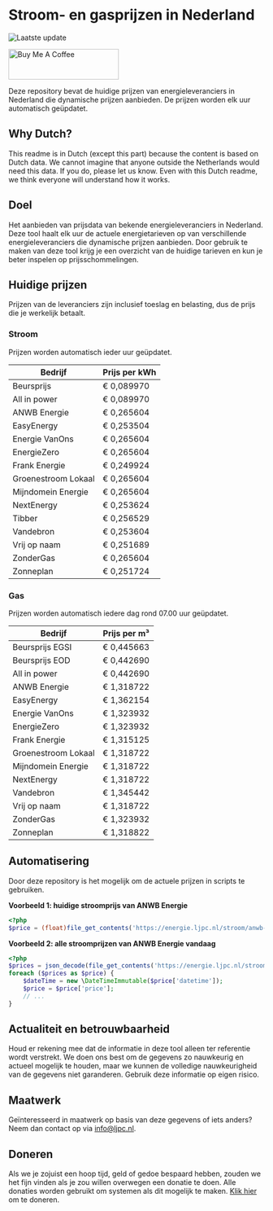 # Stroom- en gasprijzen in Nederland

![Laatste update](https://img.shields.io/badge/laatste%20update-2025--03--04%2010%3A00%20CET-brightgreen)

<a href="https://www.buymeacoffee.com/Lars-" target="_blank"><img src="https://cdn.buymeacoffee.com/buttons/v2/default-orange.png" alt="Buy Me A Coffee" height="60" style="height: 60px !important;width: 217px !important;" ></a>

Deze repository bevat de huidige prijzen van energieleveranciers in Nederland die dynamische prijzen aanbieden. De prijzen worden elk uur automatisch geüpdatet.

## Why Dutch?

This readme is in Dutch (except this part) because the content is based on Dutch data. We cannot imagine that anyone outside the Netherlands would need this data. If you do, please let us know. Even with this Dutch readme, we think
everyone will understand how it works.

## Doel

Het aanbieden van prijsdata van bekende energieleveranciers in Nederland. Deze tool haalt elk uur de actuele energietarieven op van verschillende energieleveranciers die dynamische prijzen aanbieden. Door gebruik te maken van deze tool
krijg je een overzicht van de huidige tarieven en kun je beter inspelen op prijsschommelingen.

## Huidige prijzen

Prijzen van de leveranciers zijn inclusief toeslag en belasting, dus de prijs die je werkelijk betaalt.

### Stroom

Prijzen worden automatisch ieder uur geüpdatet.

 Bedrijf | Prijs per kWh 
---------|---------------
Beursprijs | € 0,089970
All in power | € 0,089970
ANWB Energie | € 0,265604
EasyEnergy | € 0,253504
Energie VanOns | € 0,265604
EnergieZero | € 0,265604
Frank Energie | € 0,249924
Groenestroom Lokaal | € 0,265604
Mijndomein Energie | € 0,265604
NextEnergy | € 0,253624
Tibber | € 0,256529
Vandebron | € 0,253604
Vrij op naam | € 0,251689
ZonderGas | € 0,265604
Zonneplan | € 0,251724


### Gas

Prijzen worden automatisch iedere dag rond 07.00 uur geüpdatet.

 Bedrijf | Prijs per m³ 
---------|--------------
Beursprijs EGSI | € 0,445663
Beursprijs EOD | € 0,442690
All in power | € 0,442690
ANWB Energie | € 1,318722
EasyEnergy | € 1,362154
Energie VanOns | € 1,323932
EnergieZero | € 1,323932
Frank Energie | € 1,315125
Groenestroom Lokaal | € 1,318722
Mijndomein Energie | € 1,318722
NextEnergy | € 1,318722
Vandebron | € 1,345442
Vrij op naam | € 1,318722
ZonderGas | € 1,323932
Zonneplan | € 1,318822


## Automatisering

Door deze repository is het mogelijk om de actuele prijzen in scripts te gebruiken.

**Voorbeeld 1: huidige stroomprijs van ANWB Energie**

```php
<?php
$price = (float)file_get_contents('https://energie.ljpc.nl/stroom/anwb-energie-nu.txt');

```

**Voorbeeld 2: alle stroomprijzen van ANWB Energie vandaag**

```php
<?php
$prices = json_decode(file_get_contents('https://energie.ljpc.nl/stroom/all-in-power-vandaag.json'),true);
foreach ($prices as $price) {
    $dateTime = new \DateTimeImmutable($price['datetime']);
    $price = $price['price'];
    // ...
}
```

## Actualiteit en betrouwbaarheid

Houd er rekening mee dat de informatie in deze tool alleen ter referentie wordt verstrekt. We doen ons best om de gegevens zo nauwkeurig en actueel mogelijk te houden, maar we kunnen de volledige nauwkeurigheid van de gegevens niet
garanderen. Gebruik deze informatie op eigen risico.

## Maatwerk

Geïnteresseerd in maatwerk op basis van deze gegevens of iets anders? Neem dan contact op
via [info@ljpc.nl](mailto:info@ljpc.nl?subject=Energie%20prijzen).

## Doneren

Als we je zojuist een hoop tijd, geld of gedoe bespaard hebben, zouden we het fijn vinden als je zou willen overwegen een
donatie te doen. Alle donaties worden gebruikt om systemen als dit mogelijk te
maken. [Klik hier](https://www.buymeacoffee.com/Lars-) om te doneren.

